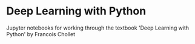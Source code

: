 # Deep Learning with Python
Jupyter notebooks for working through the textbook 'Deep Learning with Python' by Francois Chollet
